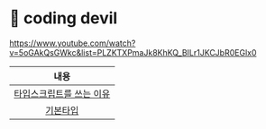 
# 📌 coding devil 

https://www.youtube.com/watch?v=5oGAkQsGWkc&list=PLZKTXPmaJk8KhKQ_BILr1JKCJbR0EGlx0

|내용|
|:------:|
|[타입스크립트를 쓰는 이유](https://github.com/smilejakdu/typescript_study/blob/main/coding_devil/1.md)|
|[기본타입](https://github.com/smilejakdu/typescript_study/blob/main/coding_devil/2.base_type.md)|